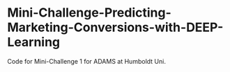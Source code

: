 # Mini-Challenge-Predicting-Marketing-Conversions-with-DEEP-Learning
Code for Mini-Challenge 1 for ADAMS at Humboldt Uni.
